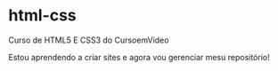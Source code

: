 # html-css
 Curso de HTML5 E CSS3 do CursoemVideo
 
 Estou aprendendo a criar sites e agora vou gerenciar mesu repositório!